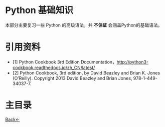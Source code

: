 # Python 基础知识
本部分主要复习一些 Python 的高级语法，并 **不保证** 会涵盖Python的基础语法。

# 引用资料
- [1] Python Cookbook 3rd Edition Documentation，http://python3-cookbook.readthedocs.io/zh_CN/latest/
- [2] Python Cookbook, 3rd edition, by David Beazley and Brian K. Jones (O’Reilly). Copyright 2013 David Beazley and Brian Jones, 978-1-449-34037-7.

# 主目录
[Back<-](https://github.com/TauWu/review_note)